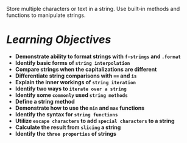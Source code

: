 Store multiple characters or text in a string. Use built-in methods and functions to manipulate strings.
# ***Learning Objectives***
- **Demonstrate ability to format strings with `f-strings` and `.format`**
- **Identify basic forms of `string interpolation`**
- **Compare strings when the capitalizations are different**
- **Differentiate string comparisons with `==` and `is`**
- **Explain the inner workings of `string iteration`**
- **Identify two ways to `iterate over a string`**
- **Identify some `commonly` used `string methods`**
- **Define a string method**
- **Demonstrate how to use the `min` and `max` functions**
- **Identify the syntax for `string functions`**
- **Utilize `escape characters` to add `special characters` to a string**
- **Calculate the result from `slicing` a string**
- **Identify the `three properties` of strings**